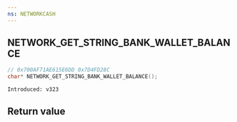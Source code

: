 ```yaml
---
ns: NETWORKCASH
---
```

## NETWORK_GET_STRING_BANK_WALLET_BALANCE

```c
// 0x700AF71AE615E6DD 0x7D4FD28C
char* NETWORK_GET_STRING_BANK_WALLET_BALANCE();
```

```
Introduced: v323
```


## Return value
